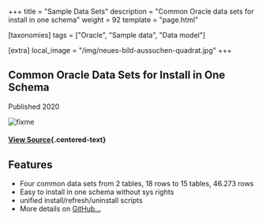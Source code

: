 +++
title = "Sample Data Sets"
description = "Common Oracle data sets for install in one schema"
weight = 92
template = "page.html"

[taxonomies]
tags = ["Oracle", "Sample data", "Data model"]

[extra]
local_image = "/img/neues-bild-aussuchen-quadrat.jpg"
+++

## Common Oracle Data Sets for Install in One Schema

Published 2020

![fixme](/img/neues-bild-aussuchen.jpg)

#### [View Source](https://github.com/ogobrecht/sample-data-sets-for-oracle){.centered-text}

## Features

- Four common data sets from 2 tables, 18 rows to 15 tables, 46.273 rows
- Easy to install in one schema without sys rights
- unified install/refresh/uninstall scripts
- More details on [GitHub...](https://github.com/ogobrecht/sample-data-sets-for-oracle)
